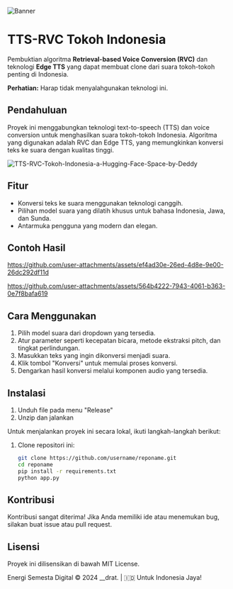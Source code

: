 ![Banner](https://i.ibb.co/dm13YjJ/banner1.jpg)

# TTS-RVC Tokoh Indonesia

Pembuktian algoritma **Retrieval-based Voice Conversion (RVC)** dan teknologi **Edge TTS** yang dapat membuat clone dari suara tokoh-tokoh penting di Indonesia.

**Perhatian:** Harap tidak menyalahgunakan teknologi ini.

## Pendahuluan

Proyek ini menggabungkan teknologi text-to-speech (TTS) dan voice conversion untuk menghasilkan suara tokoh-tokoh Indonesia. Algoritma yang digunakan adalah RVC dan Edge TTS, yang memungkinkan konversi teks ke suara dengan kualitas tinggi.

![TTS-RVC-Tokoh-Indonesia-a-Hugging-Face-Space-by-Deddy](https://github.com/user-attachments/assets/1f1bf92f-80f8-4858-bff4-dfd8f082020c)


## Fitur

- Konversi teks ke suara menggunakan teknologi canggih.
- Pilihan model suara yang dilatih khusus untuk bahasa Indonesia, Jawa, dan Sunda.
- Antarmuka pengguna yang modern dan elegan.

## Contoh Hasil

https://github.com/user-attachments/assets/ef4ad30e-26ed-4d8e-9e00-26dc292df11d



https://github.com/user-attachments/assets/564b4222-7943-4061-b363-0e7f8bafa619



## Cara Menggunakan

1. Pilih model suara dari dropdown yang tersedia.
2. Atur parameter seperti kecepatan bicara, metode ekstraksi pitch, dan tingkat perlindungan.
3. Masukkan teks yang ingin dikonversi menjadi suara.
4. Klik tombol "Konversi" untuk memulai proses konversi.
5. Dengarkan hasil konversi melalui komponen audio yang tersedia.

## Instalasi

1. Unduh file pada menu "Release"
2. Unzip dan jalankan
   
Untuk menjalankan proyek ini secara lokal, ikuti langkah-langkah berikut:

1. Clone repositori ini:
   ```bash
   git clone https://github.com/username/reponame.git
   cd reponame
   pip install -r requirements.txt
   python app.py


## Kontribusi

Kontribusi sangat diterima! Jika Anda memiliki ide atau menemukan bug, silakan buat issue atau pull request.

## Lisensi

Proyek ini dilisensikan di bawah MIT License.

Energi Semesta Digital © 2024 __drat. | 🇮🇩 Untuk Indonesia Jaya!
